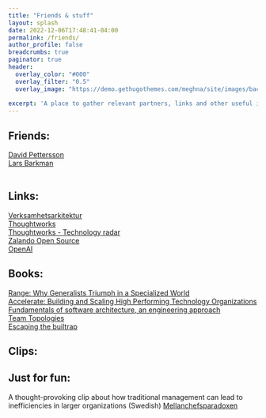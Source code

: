 ```yaml
---
title: "Friends & stuff"
layout: splash
date: 2022-12-06T17:48:41-04:00
permalink: /friends/
author_profile: false
breadcrumbs: true
paginator: true
header:
  overlay_color: "#000"
  overlay_filter: "0.5"
  overlay_image: "https://demo.gethugothemes.com/meghna/site/images/backgrounds/hero-area.jpg"
  
excerpt: 'A place to gather relevant partners, links and other useful information...'
---
```


## Friends:
[David Pettersson](https://www.pettersson.dev) <Br/>
[Lars Barkman](https://www.larsbarkman.com) <Br/>
<Br/>

## Links:
[Verksamhetsarkitektur](https://www.verksamhetsarkitektur.se) <Br/>
[Thoughtworks](https://www.thoughtworks.com) <Br/>
[Thoughtworks - Technology radar](https://www.thoughtworks.com/radar) <Br/>
[Zalando Open Source](https://opensource.zalando.com/) <Br/>
[OpenAI](https://openai.com/) <Br/>

## Books:
[Range: Why Generalists Triumph in a Specialized World](https://en.wikipedia.org/wiki/Range:_Why_Generalists_Triumph_in_a_Specialized_World/) <Br/>
[Accelerate: Building and Scaling High Performing Technology Organizations](https://danlebrero.com/2020/01/22/accelerate-high-performing-technology-orgs-summary/) <Br/>
[Fundamentals of software architecture, an engineering approach](https://fundamentalsofsoftwarearchitecture.com/)  <Br/>
[Team Topologies](https://teamtopologies.com/) <Br/>
[Escaping the builtrap](https://www.goodreads.com/book/show/42611483-escaping-the-build-trap)

## Clips:

## Just for fun:
A thought-provoking clip about how traditional management can lead to inefficiencies in larger organizations (Swedish)
[Mellanchefsparadoxen](https://youtu.be/B6Lx104sPis)

